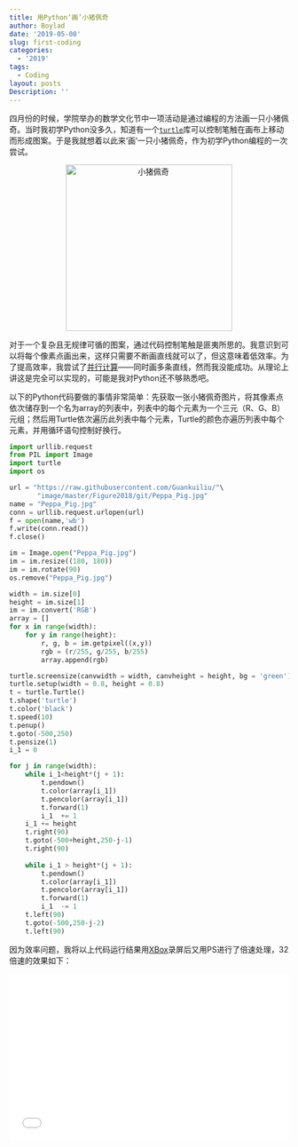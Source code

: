 ```yaml
---
title: 用Python‘画’小猪佩奇
author: Boylad
date: '2019-05-08'
slug: first-coding
categories:
  - '2019'
tags:
  - Coding
layout: posts
Description: ''
---
```



四月份的时候，学院举办的数学文化节中一项活动是通过编程的方法画一只小猪佩奇。当时我初学Python没多久，知道有一个<a href="https://docs.python.org/zh-cn/3/library/turtle.html" target="_blank">`turtle`</a>库可以控制笔触在画布上移动而形成图案。于是我就想着以此来‘画’一只小猪佩奇，作为初学Python编程的一次尝试。

<figure align="center">
  <img src="https://gitee.com/boylad/images-for-blog/raw/master/before_2020/Peppa_Pig.jpg" height="300" width="300" title = '小猪佩奇'/>
</figure>

对于一个复杂且无规律可循的图案，通过代码控制笔触是匪夷所思的。我意识到可以将每个像素点画出来，这样只需要不断画直线就可以了，但这意味着低效率。为了提高效率，我尝试了<a href="https://computing.llnl.gov/tutorials/parallel_comp/" target="_blank">并行计算</a>——同时画多条直线，然而我没能成功。从理论上讲这是完全可以实现的，可能是我对Python还不够熟悉吧。

以下的Python代码要做的事情非常简单：先获取一张小猪佩奇图片，将其像素点依次储存到一个名为array的列表中，列表中的每个元素为一个三元（R、G、B）元组；然后用Turtle依次遍历此列表中每个元素，Turtle的颜色亦遍历列表中每个元素，并用循环语句控制好换行。


```python
import urllib.request
from PIL import Image
import turtle
import os

url = "https://raw.githubusercontent.com/Guankuiliu/"\
       "image/master/Figure2018/git/Peppa_Pig.jpg"
name = "Peppa_Pig.jpg"
conn = urllib.request.urlopen(url)
f = open(name,'wb')
f.write(conn.read())
f.close()

im = Image.open("Peppa_Pig.jpg")
im = im.resize((180, 180))
im = im.rotate(90)
os.remove("Peppa_Pig.jpg")

width = im.size[0]
height = im.size[1]
im = im.convert('RGB')
array = []
for x in range(width):
    for y in range(height):
        r, g, b = im.getpixel((x,y))
        rgb = (r/255, g/255, b/255)
        array.append(rgb)

turtle.screensize(canvwidth = width, canvheight = height, bg = 'green')
turtle.setup(width = 0.8, height = 0.8)
t = turtle.Turtle()
t.shape('turtle')
t.color('black')
t.speed(10)
t.penup()
t.goto(-500,250)
t.pensize(1)
i_1 = 0

for j in range(width):
    while i_1<height*(j + 1):
        t.pendown()
        t.color(array[i_1])
        t.pencolor(array[i_1])
        t.forward(1)
        i_1  += 1
    i_1 += height
    t.right(90)
    t.goto(-500+height,250-j-1)
    t.right(90)
             
    while i_1 > height*(j + 1):
        t.pendown()
        t.color(array[i_1])
        t.pencolor(array[i_1])
        t.forward(1)
        i_1  -= 1
    t.left(90)
    t.goto(-500,250-j-2)
    t.left(90)
```

因为效率问题，我将以上代码运行结果用<a href="https://www.xbox.com/en-US/" target="_blank">XBox</a>录屏后又用PS进行了倍速处理，32倍速的效果如下：

<center>
<iframe  width="100%"  height="300" allow="autoplay; encrypted-media" src="//player.bilibili.com/player.html?aid=62765143&cid=109050637&page=1?rel=0&amp;autoplay=1" scrolling="no" border="0" frameborder="no" framespacing="0" allowfullscreen="true"> </iframe>
</center>
